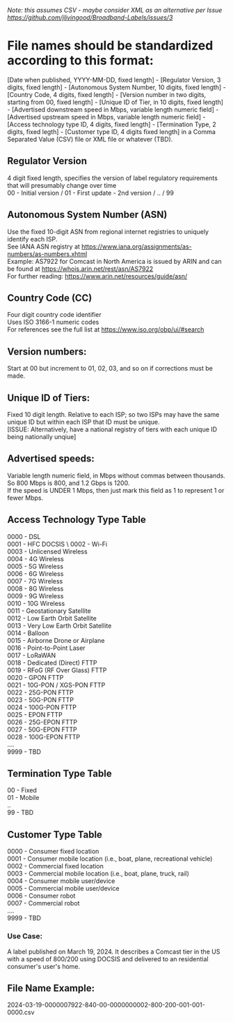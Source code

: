 _Note: this assumes CSV - maybe consider XML as an alternative per Issue https://github.com/jlivingood/Broadband-Labels/issues/3_


# File names should be standardized according to this format:

[Date when published, YYYY-MM-DD, fixed length] - [Regulator Version, 3 digits, fixed length] - [Autonomous System Number, 10 digits, fixed length] - [Country Code, 4 digits, fixed length] - 
[Version number in two digits, starting from 00, fixed length] - [Unique ID of Tier, in 10 digits, fixed length] - 
[Advertised downstream speed in Mbps, variable length numeric field] - [Advertised upstream speed in Mbps, variable length numeric field] - [Access technology type ID, 4 digits, fixed length] - [Termination Type, 2 digits, fixed legth] - [Customer type ID, 4 digits fixed length] in a 
Comma Separated Value (CSV) file or XML file or whatever (TBD).

## Regulator Version
4 digit fixed length, specifies the version of label regulatory requirements that will presumably change over time \
00 - Initial version /
01 - First update - 2nd version /
.. /
99

## Autonomous System Number (ASN)
Use the fixed 10-digit ASN from regional internet registries to uniquely identify each ISP. \
See IANA ASN registry at https://www.iana.org/assignments/as-numbers/as-numbers.xhtml \
Example: AS7922 for Comcast in North America is issued by ARIN and can be found at https://whois.arin.net/rest/asn/AS7922 \
For further reading: https://www.arin.net/resources/guide/asn/

## Country Code (CC)
Four digit country code identifier \
Uses ISO 3166-1 numeric codes \
For references see the full list at https://www.iso.org/obp/ui/#search

## Version numbers: 
Start at 00 but increment to 01, 02, 03, and so on if corrections must be made. 

## Unique ID of Tiers: 
Fixed 10 digit length. Relative to each ISP; so two ISPs may have the same unique ID but within each ISP that ID must be unique. \
[ISSUE: Alternatively, have a national registry of tiers with each unique ID being nationally unqiue]

## Advertised speeds: 
Variable length numeric field, in Mbps without commas between thousands. So 800 Mbps is 800, and 1.2 Gbps is 1200. \
If the speed is UNDER 1 Mbps, then just mark this field as 1 to represent 1 or fewer Mbps. 

## Access Technology Type Table
0000 - DSL \
0001 - HFC DOCSIS \ 
0002 - Wi-Fi \
0003 - Unlicensed Wireless \
0004 - 4G Wireless \
0005 - 5G Wireless \
0006 - 6G Wireless \
0007 - 7G Wireless \
0008 - 8G Wireless \
0009 - 9G Wireless \
0010 - 10G Wireless \
0011 - Geostationary Satellite \
0012 - Low Earth Orbit Satellite \
0013 - Very Low Earth Orbit Satellite \
0014 - Balloon \
0015 - Airborne Drone or Airplane \
0016 - Point-to-Point Laser \
0017 - LoRaWAN  \
0018 - Dedicated (Direct) FTTP \
0019 - RFoG (RF Over Glass) FTTP \
0020 - GPON FTTP \
0021 - 10G-PON / XGS-PON FTTP \
0022 - 25G-PON FTTP \
0023 - 50G-PON FTTP \
0024 - 100G-PON FTTP \
0025 - EPON FTTP \
0026 - 25G-EPON FTTP \
0027 - 50G-EPON FTTP \
0028 - 100G-EPON FTTP \
.... \
9999 - TBD 

## Termination Type Table
00 - Fixed \
01 - Mobile \
.. \
99 - TBD 

## Customer Type Table
0000 - Consumer fixed location \
0001 - Consumer mobile location (i.e., boat, plane, recreational vehicle) \
0002 - Commercial fixed location \
0003 - Commercial mobile location (i.e., boat, plane, truck, rail) \
0004 - Consumer mobile user/device  \
0005 - Commercial mobile user/device \
0006 - Consumer robot \
0007 - Commercial robot \
.... \
9999 - TBD 

### Use Case:
A label published on March 19, 2024. It describes a Comcast tier in the US with a speed of 800/200 using DOCSIS and delivered to an residential consumer's user's home. 

## File Name Example: 
2024-03-19-0000007922-840-00-0000000002-800-200-001-001-0000.csv


